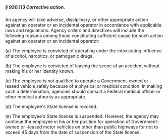 ##### § 930.113 Corrective action. #####

An agency will take adverse, disciplinary, or other appropriate action against an operator or an incidental operator in accordance with applicable laws and regulations. Agency orders and directives will include the following reasons among those constituting sufficient cause for such action against an operator or an incidental operator:

(a) The employee is convicted of operating under the intoxicating influence of alcohol, narcotics, or pathogenic drugs.

(b) The employee is convicted of leaving the scene of an accident without making his or her identity known.

(c) The employee is not qualified to operate a Government-owned or -leased vehicle safely because of a physical or medical condition. In making such a determination, agencies should consult a Federal medical officer or other medical authority as appropriate.

(d) The employee's State license is revoked.

(e) The employee's State license is suspended. However, the agency may continue the employee in his or her position for operation of Government-owned or -leased motor vehicles on other than public highways for not to exceed 45 days from the date of suspension of the State license.